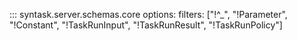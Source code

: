 ::: syntask.server.schemas.core
    options:
      filters: ["!^_", "!Parameter", "!Constant", "!TaskRunInput", "!TaskRunResult", "!TaskRunPolicy"]
